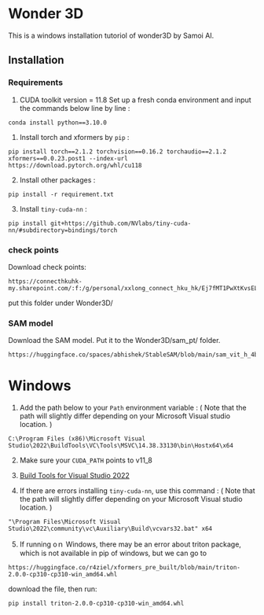 # Wonder 3D

This is a windows installation tutoriol of wonder3D by Samoi AI.

## Installation

### Requirements
1. CUDA toolkit version = 11.8
Set up a fresh conda environment and input the commands below line by line : 
```
conda install python==3.10.0
```

1. Install torch and xformers by `pip` : 
```
pip install torch==2.1.2 torchvision==0.16.2 torchaudio==2.1.2 xformers==0.0.23.post1 --index-url https://download.pytorch.org/whl/cu118
```

2. Install other packages : 
```
pip install -r requirement.txt
```

3. Install `tiny-cuda-nn` : 
```
pip install git+https://github.com/NVlabs/tiny-cuda-nn/#subdirectory=bindings/torch
```

### check points
Download check points:
```
https://connecthkuhk-my.sharepoint.com/:f:/g/personal/xxlong_connect_hku_hk/Ej7fMT1PwXtKvsELTvDuzuMBebQXEkmf2IwhSjBWtKAJiA
```
put this folder under Wonder3D/

### SAM model
Download the SAM model. Put it to the Wonder3D/sam_pt/ folder.
```
https://huggingface.co/spaces/abhishek/StableSAM/blob/main/sam_vit_h_4b8939.pth
```

# Windows
1. Add the path below to your `Path` environment variable : ( Note that the path will slightly differ depending on your Microsoft Visual studio location. )

```
C:\Program Files (x86)\Microsoft Visual Studio\2022\BuildTools\VC\Tools\MSVC\14.38.33130\bin\Hostx64\x64
```

2. Make sure your `CUDA_PATH` points to v11_8

3. [Build Tools for Visual Studio 2022]( https://visualstudio.microsoft.com/zh-hant/downloads/ )

4. If there are errors installing `tiny-cuda-nn`, use this command : ( Note that the path will slightly differ depending on your Microsoft Visual studio location. )

```
"\Program Files\Microsoft Visual Studio\2022\community\vc\Auxiliary\Build\vcvars32.bat" x64
```

5. If running oｎ Windows, there may be an error about triton package, which is not available in pip of windows, but we can go to
```
https://huggingface.co/r4ziel/xformers_pre_built/blob/main/triton-2.0.0-cp310-cp310-win_amd64.whl
```
download the file, then run:
```
pip install triton-2.0.0-cp310-cp310-win_amd64.whl
```